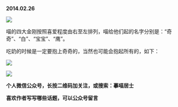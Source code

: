 
          
            
**2014.02.26**



![](//upload-images.jianshu.io/upload_images/51001-ca5680f2eb1c0891.jpg)




喵的四大金刚按照喜爱程度由右至左排列，喵给他们起的名字分别是：“奇奇”、“白”、“宝宝”、“鹰”。

吃奶的时候是一定要抱上奇奇的，当然也可能会抱起所有的，如下：



![](//upload-images.jianshu.io/upload_images/51001-3b7b24cab68c015b.jpg)






![](//upload-images.jianshu.io/upload_images/51001-9501aed439e5ed0d.jpg)





**个人微信公众号，长按二维码加关注，或搜索：摹喵居士**

**喜欢作者写写哪些话题，可以公众号留言**




          
        
